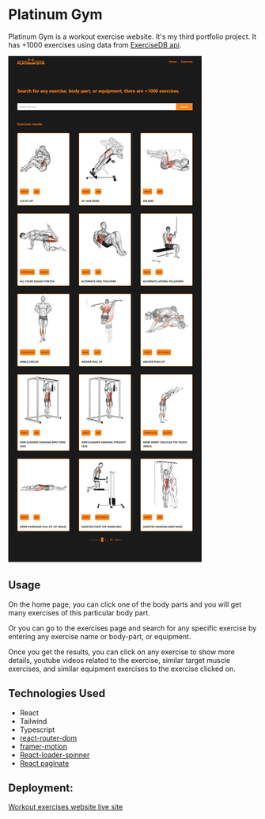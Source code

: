 # Platinum Gym

Platinum Gym is a workout exercise website. It's my third portfolio project. It has +1000 exercises using data from [ExerciseDB api](https://www.exercisedb.io/).

![Workout exercises website home page](https://github.com/Badr-21/Workout-exercises-website/blob/main/public/project-page.png)


## Usage
On the home page, you can click one of the body parts and you will get many exercises of this particular body part.

Or you can go to the exercises page and search for any specific exercise by entering any exercise name or body-part, or equipment.

Once you get the results, you can click on any exercise to show more details, youtube videos related to the exercise, similar target muscle exercises, and similar equipment exercises to the exercise clicked on.


## Technologies Used
- React
- Tailwind
- Typescript
- [react-router-dom](https://reactrouter.com/en/main)
- [framer-motion](https://www.framer.com/motion/)
- [React-loader-spinner](https://mhnpd.github.io/react-loader-spinner/)
- [React paginate](https://github.com/AdeleD/react-paginate#readme)

## Deployment:
[Workout exercises website live site](https://badr-21-platinum-gym.netlify.app/)
